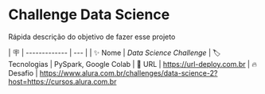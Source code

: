 # Challenge Data Science

Rápida descrição do objetivo de fazer esse projeto

| :placard: 
| -------------  | --- |
| :sparkles: Nome        | *Data Science Challenge*
| :label: Tecnologias | PySpark, Google Colab
| :rocket: URL         | https://url-deploy.com.br
| :fire: Desafio     | https://www.alura.com.br/challenges/data-science-2?host=https://cursos.alura.com.br
